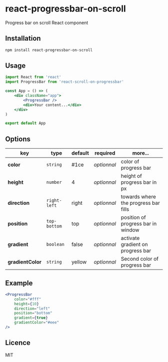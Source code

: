 # react-progressbar-on-scroll

Progress bar on scroll React component

## Installation

```bash
npm install react-progressbar-on-scroll
```

## Usage

```jsx
import React from 'react'
import ProgressBar from 'react-scroll-on-progressbar'

const App = () => (
    <div className="app">
        <ProgressBar />
        <div>Your content...</div>
    </div>
)

export default App
```

## Options

| key               | type         | default | required    | more...                              |
| ----------------- | ------------ | ------- | ----------- | ------------------------------------ |
| **color**         | `string`     | #1ce    | _optionnal_ | color of progress bar                |
| **height**        | `number`     | 4       | _optionnal_ | height of progress bar in px         |
| **direction**     | `right-left` | right   | _optionnal_ | towards where the progress bar fills |
| **position**      | `top-bottom` | top     | _optionnal_ | position of progress bar in window   |
| **gradient**      | `boolean`    | false   | _optionnal_ | activate gradient on progress bar    |
| **gradientColor** | `string`     | yellow  | _optionnal_ | Second color of progress bar         |

## Example

```jsx
<ProgressBar
    color="#fff"
    height={10}
    direction="left"
    position="bottom"
    gradient={true}
    gradientColor="#eee"
/>
```

## Licence

MIT
